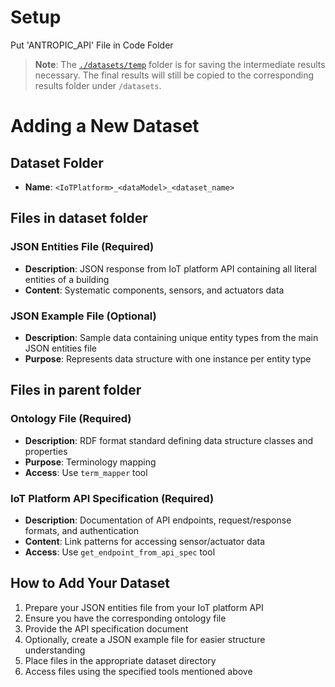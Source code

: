 

# Setup

Put 'ANTROPIC_API' File in Code Folder 

> **Note**: The [``./datasets/temp``](./datasets/temp) folder is for saving the intermediate results necessary.
> The final results will still be copied to the corresponding results folder under ``/datasets``.

# Adding a New Dataset

## Dataset Folder

- **Name**: `<IoTPlatform>_<dataModel>_<dataset_name>`

## Files in dataset folder

### JSON Entities File (Required)
- **Description**: JSON response from IoT platform API containing all literal entities of a building
- **Content**: Systematic components, sensors, and actuators data

### JSON Example File (Optional)
- **Description**: Sample data containing unique entity types from the main JSON entities file
- **Purpose**: Represents data structure with one instance per entity type


## Files in parent folder

### Ontology File (Required)
- **Description**: RDF format standard defining data structure classes and properties
- **Purpose**: Terminology mapping
- **Access**: Use `term_mapper` tool

### IoT Platform API Specification (Required)
- **Description**: Documentation of API endpoints, request/response formats, and authentication
- **Content**: Link patterns for accessing sensor/actuator data
- **Access**: Use `get_endpoint_from_api_spec` tool


## How to Add Your Dataset

1. Prepare your JSON entities file from your IoT platform API
2. Ensure you have the corresponding ontology file
3. Provide the API specification document
4. Optionally, create a JSON example file for easier structure understanding
5. Place files in the appropriate dataset directory
6. Access files using the specified tools mentioned above
